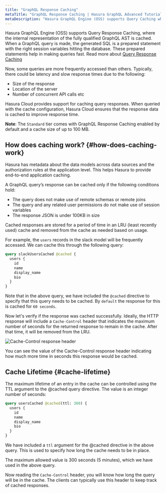 ```yaml
---
title: "GraphQL Response Caching"
metaTitle: "GraphQL Response Caching | Hasura GraphQL Advanced Tutorial"
metaDescription: "Hasura GraphQL Engine (OSS) supports Query Caching where the internal representation of the fully qualified GraphQL AST is cached."
---
```


Hasura GraphQL Engine (OSS) supports Query Response Caching, where the internal representation of the fully qualified GraphQL AST is cached. When a GraphQL query is made, the generated SQL is a prepared statement with the right session variables hitting the database. These prepared statements help in making queries fast. Read more about [Query Response Caching](https://hasura.io/docs/latest/graphql/core/databases/postgres/queries/performance/)

Now, some queries are more frequently accessed than others. Typically, there could be latency and slow response times due to the following:
- Size of the response
- Location of the server
- Number of concurrent API calls etc

Hasura Cloud provides support for caching query responses. When queried with the cache configuration, Hasura Cloud ensures that the response data is cached to improve response time.

**Note**: The `Standard` tier comes with GraphQL Response Caching enabled by default and a cache size of up to 100 MB.

## How does caching work? {#how-does-caching-work}

Hasura has metadata about the data models across data sources and the authorization rules at the application level. This helps Hasura to provide end-to-end application caching.

A GraphQL query’s response can be cached only if the following conditions hold:
- The query does not make use of remote schemas or remote joins
- The query and any related user permissions do not make use of session variables
- The response JSON is under 100KB in size

Cached responses are stored for a period of time in an LRU (least recently used) cache and removed from the cache as needed based on usage.

For example, the `users` records in the slack model will be frequently accessed. We can cache this through the following query:

```graphql
query slackUsersCached @cached {
  users {
    id
    name
    display_name
    bio
  }
}
```

Note that in the above query, we have included the `@cached` directive to specify that this query needs to be cached. By `default` the response for this is cached for `60 seconds`.

Now let's verify if the response was cached successfully. Ideally, the HTTP response will include a `Cache-Control` header that indicates the maximum number of seconds for the returned response to remain in the cache. After that time, it will be removed from the LRU.

![Cache-Control response header](https://graphql-engine-cdn.hasura.io/learn-hasura/assets/graphql-hasura-advanced/cache-control.png)

You can see the value of the Cache-Control response header indicating how much more time in seconds this response would be cached.

## Cache Lifetime {#cache-lifetime}

The maximum lifetime of an entry in the cache can be controlled using the TTL argument to the @cached query directive. The value is an integer number of seconds:

```graphql
query usersCached @cached(ttl: 300) {
  users {
    id
    name
    display_name
    bio
  }
}
```

We have included a `ttl` argument for the @cached directive in the above query. This is used to specify how long the cache needs to be in place.

The maximum allowed value is 300 seconds (5 minutes), which we have used in the above query.

Now reading the `Cache-Control` header, you will know how long the query will be in the cache. The clients can typically use this header to keep track of cached responses.
